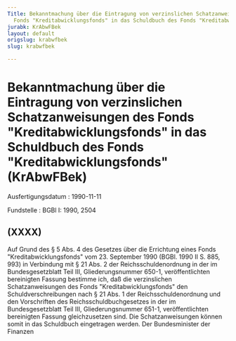 ```yaml
---
Title: Bekanntmachung über die Eintragung von verzinslichen Schatzanweisungen des
  Fonds "Kreditabwicklungsfonds" in das Schuldbuch des Fonds "Kreditabwicklungsfonds"
jurabk: KrAbwFBek
layout: default
origslug: krabwfbek
slug: krabwfbek

---
```


# Bekanntmachung über die Eintragung von verzinslichen Schatzanweisungen des Fonds "Kreditabwicklungsfonds" in das Schuldbuch des Fonds "Kreditabwicklungsfonds" (KrAbwFBek)

Ausfertigungsdatum
:   1990-11-11

Fundstelle
:   BGBl I: 1990, 2504



## (XXXX)

Auf Grund des § 5 Abs. 4 des Gesetzes über die Errichtung eines Fonds "Kreditabwicklungsfonds" vom 23. September 1990 (BGBl. 1990 II S. 885, 993) in Verbindung mit § 21 Abs. 2 der Reichsschuldenordnung in der im Bundesgesetzblatt Teil III, Gliederungsnummer 650-1, veröffentlichten bereinigten Fassung bestimme ich, daß die verzinslichen Schatzanweisungen des Fonds "Kreditabwicklungsfonds" den Schuldverschreibungen nach § 21 Abs. 1 der Reichsschuldenordnung und den Vorschriften des Reichsschuldbuchgesetzes in der im Bundesgesetzblatt Teil III, Gliederungsnummer 651-1, veröffentlichten bereinigten Fassung gleichzusetzen sind.
Die Schatzanweisungen können somit in das Schuldbuch eingetragen werden.
Der Bundesminister der Finanzen

